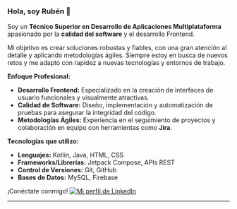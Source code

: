 ### Hola, soy Rubén 👋

Soy un **Técnico Superior en Desarrollo de Aplicaciones Multiplataforma** apasionado por la **calidad del software** y el desarrollo Frontend.

Mi objetivo es crear soluciones robustas y fiables, con una gran atención al detalle y aplicando metodologías ágiles. Siempre estoy en busca de nuevos retos y me adapto con rapidez a nuevas tecnologías y entornos de trabajo.

**Enfoque Profesional:**

* **Desarrollo Frontend:** Especializado en la creación de interfaces de usuario funcionales y visualmente atractivas.
* **Calidad de Software:** Diseño, implementación y automatización de pruebas para asegurar la integridad del código.
* **Metodologías Ágiles:** Experiencia en el seguimiento de proyectos y colaboración en equipo con herramientas como **Jira**.

**Tecnologías que utilizo:**

* **Lenguajes:** Kotlin, Java, HTML, CSS
* **Frameworks/Librerías:** Jetpack Compose, APIs REST
* **Control de Versiones:** Git, GitHub
* **Bases de Datos:** MySQL, Firebase

¡Conéctate conmigo!
[![Mi perfil de LinkedIn](https://img.shields.io/badge/LinkedIn-0077B5?style=for-the-badge&logo=linkedin&logoColor=white)](https://www.linkedin.com/in/antonio-ruben-moreno-riera-a07292105/)

---
